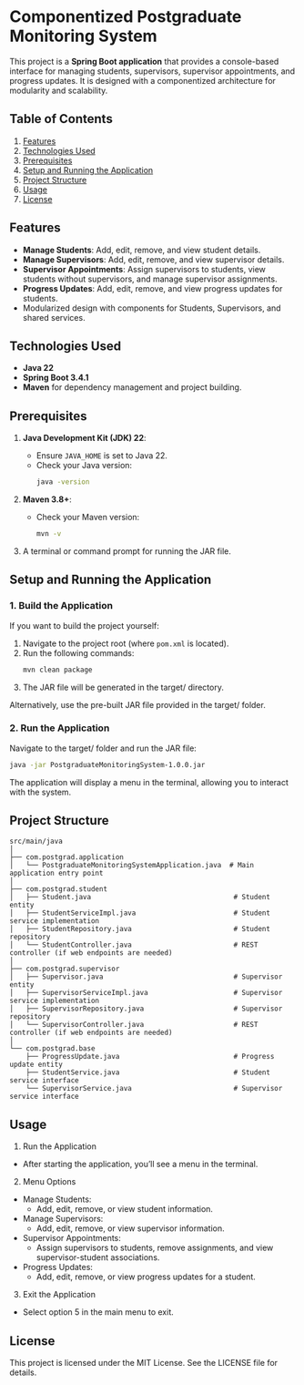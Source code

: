 # Componentized Postgraduate Monitoring System

This project is a **Spring Boot application** that provides a console-based interface for managing students, supervisors, supervisor appointments, and progress updates. It is designed with a componentized architecture for modularity and scalability.


## Table of Contents
1. [Features](#features)
2. [Technologies Used](#technologies-used)
3. [Prerequisites](#prerequisites)
4. [Setup and Running the Application](#setup-and-running-the-application)
5. [Project Structure](#project-structure)
6. [Usage](#usage)
7. [License](#license)


## Features
- **Manage Students**: Add, edit, remove, and view student details.
- **Manage Supervisors**: Add, edit, remove, and view supervisor details.
- **Supervisor Appointments**: Assign supervisors to students, view students without supervisors, and manage supervisor assignments.
- **Progress Updates**: Add, edit, remove, and view progress updates for students.
- Modularized design with components for Students, Supervisors, and shared services.


## Technologies Used
- **Java 22**
- **Spring Boot 3.4.1**
- **Maven** for dependency management and project building.


## Prerequisites
1. **Java Development Kit (JDK) 22**:
   - Ensure `JAVA_HOME` is set to Java 22.
   - Check your Java version:
     ```bash
     java -version
     ```

2. **Maven 3.8+**:
   - Check your Maven version:
     ```bash
     mvn -v
     ```

3. A terminal or command prompt for running the JAR file.


## Setup and Running the Application

### **1. Build the Application**
If you want to build the project yourself:
1. Navigate to the project root (where `pom.xml` is located).
2. Run the following commands:
   ```bash
   mvn clean package
   ```
3.	The JAR file will be generated in the target/ directory.

Alternatively, use the pre-built JAR file provided in the target/ folder.

### 2. Run the Application

Navigate to the target/ folder and run the JAR file:

```bash
java -jar PostgraduateMonitoringSystem-1.0.0.jar
```

The application will display a menu in the terminal, allowing you to interact with the system.


## Project Structure

```plaintext
src/main/java
│
├── com.postgrad.application
│   └── PostgraduateMonitoringSystemApplication.java  # Main application entry point
│
├── com.postgrad.student
│   ├── Student.java                                   # Student entity
│   ├── StudentServiceImpl.java                        # Student service implementation
│   ├── StudentRepository.java                         # Student repository
│   └── StudentController.java                         # REST controller (if web endpoints are needed)
│
├── com.postgrad.supervisor
│   ├── Supervisor.java                                # Supervisor entity
│   ├── SupervisorServiceImpl.java                     # Supervisor service implementation
│   ├── SupervisorRepository.java                      # Supervisor repository
│   └── SupervisorController.java                      # REST controller (if web endpoints are needed)
│
└── com.postgrad.base
    ├── ProgressUpdate.java                            # Progress update entity
    ├── StudentService.java                            # Student service interface
    └── SupervisorService.java                         # Supervisor service interface

```

## Usage

1. Run the Application

- After starting the application, you’ll see a menu in the terminal.

2. Menu Options

- Manage Students:
  - Add, edit, remove, or view student information.
- Manage Supervisors:
  - Add, edit, remove, or view supervisor information.
- Supervisor Appointments:
  - Assign supervisors to students, remove assignments, and view supervisor-student associations.
- Progress Updates:
  - Add, edit, remove, or view progress updates for a student.
 
3. Exit the Application

- Select option 5 in the main menu to exit.

## License

This project is licensed under the MIT License. See the LICENSE file for details.
